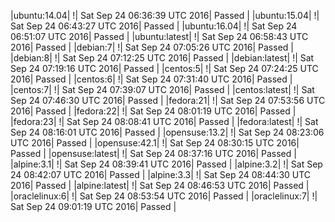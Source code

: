 |ubuntu:14.04| \![](https://cdn.rawgit.com/Neilpang/letest/master/status/ubuntu-14.04.svg?1474698999)| Sat Sep 24 06:36:39 UTC 2016| Passed |
|ubuntu:15.04| \![](https://cdn.rawgit.com/Neilpang/letest/master/status/ubuntu-15.04.svg?1474699407)| Sat Sep 24 06:43:27 UTC 2016| Passed |
|ubuntu:16.04| \![](https://cdn.rawgit.com/Neilpang/letest/master/status/ubuntu-16.04.svg?1474699867)| Sat Sep 24 06:51:07 UTC 2016| Passed |
|ubuntu:latest| \![](https://cdn.rawgit.com/Neilpang/letest/master/status/ubuntu-latest.svg?1474700323)| Sat Sep 24 06:58:43 UTC 2016| Passed |
|debian:7| \![](https://cdn.rawgit.com/Neilpang/letest/master/status/debian-7.svg?1474700726)| Sat Sep 24 07:05:26 UTC 2016| Passed |
|debian:8| \![](https://cdn.rawgit.com/Neilpang/letest/master/status/debian-8.svg?1474701145)| Sat Sep 24 07:12:25 UTC 2016| Passed |
|debian:latest| \![](https://cdn.rawgit.com/Neilpang/letest/master/status/debian-latest.svg?1474701556)| Sat Sep 24 07:19:16 UTC 2016| Passed |
|centos:5| \![](https://cdn.rawgit.com/Neilpang/letest/master/status/centos-5.svg?1474701865)| Sat Sep 24 07:24:25 UTC 2016| Passed |
|centos:6| \![](https://cdn.rawgit.com/Neilpang/letest/master/status/centos-6.svg?1474702300)| Sat Sep 24 07:31:40 UTC 2016| Passed |
|centos:7| \![](https://cdn.rawgit.com/Neilpang/letest/master/status/centos-7.svg?1474702746)| Sat Sep 24 07:39:07 UTC 2016| Passed |
|centos:latest| \![](https://cdn.rawgit.com/Neilpang/letest/master/status/centos-latest.svg?1474703190)| Sat Sep 24 07:46:30 UTC 2016| Passed |
|fedora:21| \![](https://cdn.rawgit.com/Neilpang/letest/master/status/fedora-21.svg?1474703636)| Sat Sep 24 07:53:56 UTC 2016| Passed |
|fedora:22| \![](https://cdn.rawgit.com/Neilpang/letest/master/status/fedora-22.svg?1474704079)| Sat Sep 24 08:01:19 UTC 2016| Passed |
|fedora:23| \![](https://cdn.rawgit.com/Neilpang/letest/master/status/fedora-23.svg?1474704521)| Sat Sep 24 08:08:41 UTC 2016| Passed |
|fedora:latest| \![](https://cdn.rawgit.com/Neilpang/letest/master/status/fedora-latest.svg?1474704961)| Sat Sep 24 08:16:01 UTC 2016| Passed |
|opensuse:13.2| \![](https://cdn.rawgit.com/Neilpang/letest/master/status/opensuse-13.2.svg?1474705386)| Sat Sep 24 08:23:06 UTC 2016| Passed |
|opensuse:42.1| \![](https://cdn.rawgit.com/Neilpang/letest/master/status/opensuse-42.1.svg?1474705815)| Sat Sep 24 08:30:15 UTC 2016| Passed |
|opensuse:latest| \![](https://cdn.rawgit.com/Neilpang/letest/master/status/opensuse-latest.svg?1474706236)| Sat Sep 24 08:37:16 UTC 2016| Passed |
|alpine:3.1| \![](https://cdn.rawgit.com/Neilpang/letest/master/status/alpine-3.1.svg?1474706381)| Sat Sep 24 08:39:41 UTC 2016| Passed |
|alpine:3.2| \![](https://cdn.rawgit.com/Neilpang/letest/master/status/alpine-3.2.svg?1474706527)| Sat Sep 24 08:42:07 UTC 2016| Passed |
|alpine:3.3| \![](https://cdn.rawgit.com/Neilpang/letest/master/status/alpine-3.3.svg?1474706670)| Sat Sep 24 08:44:30 UTC 2016| Passed |
|alpine:latest| \![](https://cdn.rawgit.com/Neilpang/letest/master/status/alpine-latest.svg?1474706813)| Sat Sep 24 08:46:53 UTC 2016| Passed |
|oraclelinux:6| \![](https://cdn.rawgit.com/Neilpang/letest/master/status/oraclelinux-6.svg?1474707234)| Sat Sep 24 08:53:54 UTC 2016| Passed |
|oraclelinux:7| \![](https://cdn.rawgit.com/Neilpang/letest/master/status/oraclelinux-7.svg?1474707679)| Sat Sep 24 09:01:19 UTC 2016| Passed |

